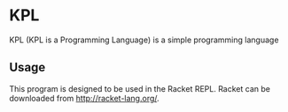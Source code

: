 # KPL
KPL (KPL is a Programming Language) is a simple programming language
## Usage
This program is designed to be used in the Racket REPL.
Racket can be downloaded from http://racket-lang.org/.
